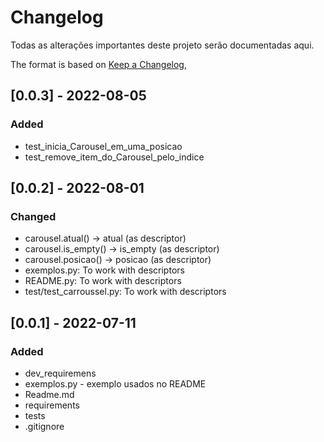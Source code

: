 # Changelog

Todas as alterações importantes deste projeto serão documentadas aqui.

The format is based on [Keep a Changelog](https://keepachangelog.com/en/1.0.0/),

## [0.0.3] - 2022-08-05

### Added

* test_inicia_Carousel_em_uma_posicao
* test_remove_item_do_Carousel_pelo_indice

## [0.0.2] - 2022-08-01

### Changed

* carousel.atual() -> atual (as descriptor)
* carousel.is_empty() -> is_empty (as descriptor)
* carousel.posicao() -> posicao (as descriptor)
* exemplos.py: To work with descriptors
* README.py: To work with descriptors
* test/test_carroussel.py: To work with descriptors

## [0.0.1] - 2022-07-11

### Added

* dev_requiremens
* exemplos.py - exemplo usados no README
* Readme.md
* requirements
* tests
* .gitignore

